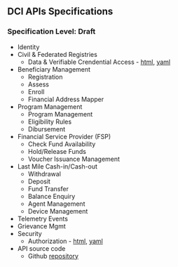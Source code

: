 ## DCI APIs Specifications
### Specification Level: Draft

 * Identity
 * Civil & Federated Registries
    * Data & Verifiable Crendential Access - [html](https://spdci.github.io/standards/release/html/registry_core_api_v1.0.0.html), [yaml](https://spdci.github.io/standards/release/yaml/registry_core_api_v1.0.0.yaml)
* Beneficiary Management
    * Registration
    * Assess
    * Enroll
    * Financial Address Mapper
* Program Management
    * Program Management
    * Eligibility Rules
    * Dibursement
* Financial Service Provider (FSP) 
    * Check Fund Availability
    * Hold/Release Funds
    * Voucher Issuance Management
* Last Mile Cash-in/Cash-out
    * Withdrawal
    * Deposit
    * Fund Transfer
    * Balance Enquiry
    * Agent Management
    * Device Management
* Telemetry Events
* Grievance Mgmt
* Security
    * Authorization - [html](https://spdci.github.io/standards/release/html/authz_core_api_v1.0.0.html), [yaml](https://spdci.github.io/standards/release/yaml/authz_core_api_v1.0.0.yaml)
* API source code
    * Github [repository](https://spdci.github.io/standards/src)
